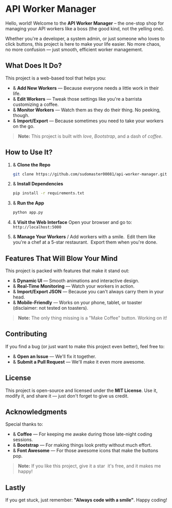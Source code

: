 # API Worker Manager

Hello, world! Welcome to the **API Worker Manager** – the one-stop shop for managing your API workers like a boss (the good kind, not the yelling one). <br>

Whether you're a developer, a system admin, or just someone who loves to click buttons, this project is here to make your life easier. No more chaos, no more confusion — just smooth, efficient worker management.

## What Does It Do?

This project is a web-based tool that helps you:

- & **Add New Workers** — Because everyone needs a little work in their life.
- & **Edit Workers** — Tweak those settings like you're a barrista customizing a coffee.
- & **Monitor Workers** — Watch them as they do their thing. No peeking, though.
- & **Import/Export** — Because sometimes you need to take your workers on the go.

> **Note:** This project is built with <i>love</i>, <i>Bootstrap</i>, and a dash of <i>coffee</i>.

## How to Use It?

1. & **Clone the Repo**
    ```bash
    git clone https://github.com/sudomaster00081/api-worker-manager.git
    ```

2. & **Install Dependencies**
    ```bash
    pip install -r requirements.txt
    ```

3. & **Run the App**
    ```bash
    python app.py
    ```

4. & **Visit the Web Interface**
    Open your browser and go to:
    ```http://localhost:5000```

5. & **Manage Your Workers**
    /‍ Add workers with a smile.
    ️‍ Edit them like you're a chef at a 5-star restaurant.
    ️‍ Export them when you're done.

## Features That Will Blow Your Mind

This project is packed with features that make it stand out:

- & **Dynamic UI** — Smooth animations and interactive design.
- & **Real-Time Monitoring** — Watch your workers in action.
- & **Import/Export JSON** — Because you can't always carry them in your head.
- & **Mobile-Friendly** — Works on your phone, tablet, or toaster (disclaimer: not tested on toasters).

> **Note:** The only thing missing is a "Make Coffee" button. Working on it!

## Contributing

If you find a bug (or just want to make this project even better), feel free to:

- & **Open an Issue** — We'll fix it together.
- & **Submit a Pull Request** — We'll make it even more awesome.

## License

This project is open-source and licensed under the **MIT License**. Use it, modify it, and share it — just don't forget to give us credit.

## Acknowledgments

Special thanks to:

- & **Coffee** — For keeping me awake during those late-night coding sessions.
- & **Bootstrap** — For making things look pretty without much effort.
- & **Font Awesome** — For those awesome icons that make the buttons pop.

> **Note:** If you like this project, give it a star ️‍ it's free, and it makes me happy!

## Lastly

If you get stuck, just remember: **"Always code with a smile"**. Happy coding! ️‍